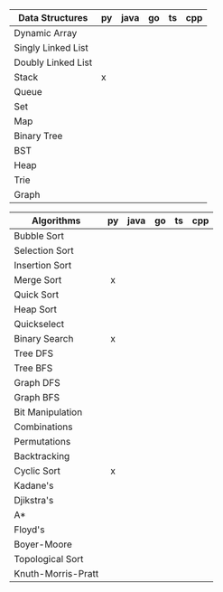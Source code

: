 | Data Structures    | py | java | go | ts | cpp |
|--------------------|----|------|----|----|-----|
| Dynamic Array      |    |      |    |    |     |
| Singly Linked List |    |      |    |    |     |
| Doubly Linked List |    |      |    |    |     |
| Stack              | x  |      |    |    |     |
| Queue              |    |      |    |    |     |
| Set                |    |      |    |    |     |
| Map                |    |      |    |    |     |
| Binary Tree        |    |      |    |    |     |
| BST                |    |      |    |    |     |
| Heap               |    |      |    |    |     |
| Trie               |    |      |    |    |     |
| Graph              |    |      |    |    |     |

| Algorithms         | py | java | go | ts | cpp |
|--------------------|:--:|:----:|:--:|:--:|:---:|
| Bubble Sort        |    |      |    |    |     |
| Selection Sort     |    |      |    |    |     |
| Insertion Sort     |    |      |    |    |     |
| Merge Sort         | x  |      |    |    |     |
| Quick Sort         |    |      |    |    |     |
| Heap Sort          |    |      |    |    |     |
| Quickselect        |    |      |    |    |     |
| Binary Search      | x  |      |    |    |     |
| Tree DFS           |    |      |    |    |     |
| Tree BFS           |    |      |    |    |     |
| Graph DFS          |    |      |    |    |     |
| Graph BFS          |    |      |    |    |     |
| Bit Manipulation   |    |      |    |    |     |
| Combinations       |    |      |    |    |     |
| Permutations       |    |      |    |    |     |
| Backtracking       |    |      |    |    |     |
| Cyclic Sort        | x  |      |    |    |     |
| Kadane's           |    |      |    |    |     |
| Djikstra's         |    |      |    |    |     |
| A*                 |    |      |    |    |     |
| Floyd's            |    |      |    |    |     |
| Boyer-Moore        |    |      |    |    |     |
| Topological Sort   |    |      |    |    |     |
| Knuth-Morris-Pratt |    |      |    |    |     |


